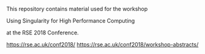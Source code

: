 This repository contains material used for the workshop

Using Singularity for High Performance Computing

at the RSE 2018 Conference.

https://rse.ac.uk/conf2018/
https://rse.ac.uk/conf2018/workshop-abstracts/
